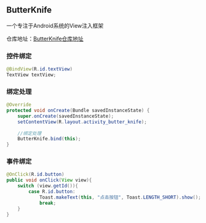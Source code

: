 ## ButterKnife

一个专注于Android系统的View注入框架



仓库地址：[ButterKnife仓库地址](https://github.com/JakeWharton/butterknife)



### 控件绑定

```java
@BindView(R.id.textView)
TextView textView;
```



### 绑定处理

```java
@Override
protected void onCreate(Bundle savedInstanceState) {
    super.onCreate(savedInstanceState);
    setContentView(R.layout.activity_butter_knife);
    
    //绑定处理
    ButterKnife.bind(this);
}
```



### 事件绑定

```java
@OnClick(R.id.button)
public void onClick(View view){
    switch (view.getId()){
        case R.id.button:
            Toast.makeText(this, "点击按钮", Toast.LENGTH_SHORT).show();
            break;
    }
}
```

